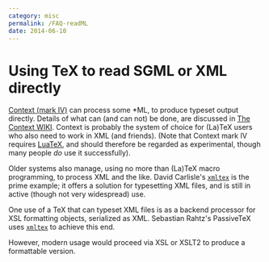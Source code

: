 ```yaml
---
category: misc
permalink: /FAQ-readML
date: 2014-06-10
---
```


# Using TeX to read SGML or XML directly

[Context (mark IV)](/FAQ-context) can process some
*ML, to produce typeset output directly.  Details of what can
(and can not) be done, are discussed in 
[The Context WIKI](http://wiki.contextgarden.net/XML).
Context is probably the system of choice for (La)TeX users who
also need to work in XML (and friends).  (Note that Context
mark&nbsp;IV requires [LuaTeX](/FAQ-luatex), and should
therefore be regarded as experimental, though many people _do_
use it successfully).

Older systems also manage, using no more than (La)TeX macro
programming, to process XML and the like.  David Carlisle's
[`xmltex`](https://ctan.org/pkg/xmltex) is the prime example; it offers a solution
for typesetting XML files, and is still in active (though not
very widespread) use.

One use of a TeX that can typeset XML files is as a backend
processor for XSL formatting objects, serialized as XML.
Sebastian Rahtz's PassiveTeX uses [`xmltex`](https://ctan.org/pkg/xmltex) to
achieve this end.

However, modern usage would proceed via XSL or XSLT2 to
produce a formattable version.


